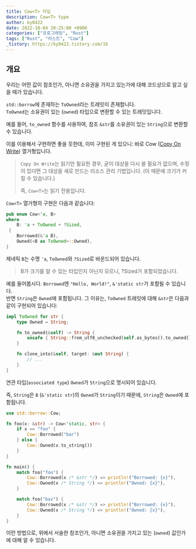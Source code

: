 ```yaml
---
title: Cow<T> 타입
description: Cow<T> type
author: ky0422
date: 2022-10-04 20:25:00 +0900
categories: ["프로그래밍", "Rust"]
tags: ["Rust", "러스트", "Cow"]
_tistory: https://ky0422.tistory.com/16
---
```


## 개요

우리는 어떤 값이 참조인가, 아니면 소유권을 가지고 있는가에 대해 코드상으로 알고 싶을 때가 있습니다.

`std::borrow`에 존재하는 `ToOwned`라는 트레잇이 존재합니다.  
`ToOwned`는 소유권이 있는 (`owned`) 타입으로 변환할 수 있는 트레잇입니다.

예를 들어, `to_owned` 함수를 사용하여, 참조 `&str`를 소유권이 있는 `String`으로 변환할 수 있습니다.

이를 이용해서 구현하면 좋을 듯한데, 이미 구현된 게 있으니: 바로 Cow ([Copy On Write](https://en.wikipedia.org/wiki/Copy-on-write)) 열거형입니다.

> `Copy On Write`는 읽기만 필요한 경우, 굳이 대상을 다시 쓸 필요가 없으며, 수정이 있다면 그 대상을 새로 만드는 리소스 관리 기법입니다. (이 때문에 크기가 커질 수 있습니다.)
>
> 즉, `Cow<T>`는 읽기 전용입니다.

`Cow<T>` 열거형의 구현은 다음과 같습니다:

```rust
pub enum Cow<'a, B>
where
    B: 'a + ToOwned + ?Sized,
 {
    Borrowed(&'a B),
    Owned(<B as ToOwned>::Owned),
}
```

제네릭 `B`는 수명 `'a`, `ToOwned`와 `?Sized`로 바운드되어 있습니다.

> B가 크기를 알 수 있는 타입인지 아닌지 모르니, ?Sized가 포함되었습니다.

예를 들어봅시다. `Borrowed`엔 `"Hello, World!"`, `&'static str`가 포함될 수 있습니다.  
반면 `String`은 `Owned`에 포함됩니다. 그 이유는, `ToOwned` 트레잇에 대해 `&str`은 다음과 같이 구현되어 있습니다:

```rust
impl ToOwned for str {
    type Owned = String;

    fn to_owned(&self) -> String {
        unsafe { String::from_utf8_unchecked(self.as_bytes().to_owned()) }
    }

    fn clone_into(&self, target: &mut String) {
        // ...
    }
}
```

연관 타입(`associated type`) `Owned`가 `String`으로 명시되어 있습니다.

즉, `String`은 `B` (`&'static str`)의 `Owned`가 `String`이기 때문에, `String`은 `Owned`에 포함됩니다.

```rust
use std::borrow::Cow;

fn foo(x: &str) -> Cow<'static, str> {
    if x == "foo" {
        Cow::Borrowed("bar")
    } else {
        Cow::Owned(x.to_string())
    }
}

fn main() {
    match foo("foo") {
        Cow::Borrowed(x /* &str */) => println!("Borrowed: {x}"),
        Cow::Owned(x /* String */) => println!("Owned: {x}"),
    }

    match foo("baz") {
        Cow::Borrowed(x /* &str */) => println!("Borrowed: {x}"),
        Cow::Owned(x /* String */) => println!("Owned: {x}"),
    }
}
```

이런 방법으로, 위에서 서술한 참조인가, 아니면 소유권을 가지고 있는 (`owned`) 값인가에 대해 알 수 있습니다.

